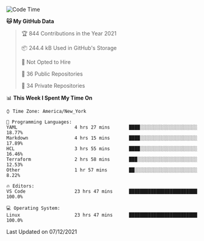 <!--START_SECTION:waka-->
![Code Time](http://img.shields.io/badge/Code%20Time-34%20hrs-blue)

**🐱 My GitHub Data** 

> 🏆 844 Contributions in the Year 2021
 > 
> 📦 244.4 kB Used in GitHub's Storage 
 > 
> 🚫 Not Opted to Hire
 > 
> 📜 36 Public Repositories 
 > 
> 🔑 34 Private Repositories  
 > 
📊 **This Week I Spent My Time On** 

```text
⌚︎ Time Zone: America/New_York

💬 Programming Languages: 
YAML                     4 hrs 27 mins       ████░░░░░░░░░░░░░░░░░░░░░   18.77% 
Markdown                 4 hrs 15 mins       ████░░░░░░░░░░░░░░░░░░░░░   17.89% 
HCL                      3 hrs 55 mins       ████░░░░░░░░░░░░░░░░░░░░░   16.46% 
Terraform                2 hrs 58 mins       ███░░░░░░░░░░░░░░░░░░░░░░   12.53% 
Other                    1 hr 57 mins        ██░░░░░░░░░░░░░░░░░░░░░░░   8.22%

🔥 Editors: 
VS Code                  23 hrs 47 mins      █████████████████████████   100.0%

💻 Operating System: 
Linux                    23 hrs 47 mins      █████████████████████████   100.0%

```


 Last Updated on 07/12/2021
<!--END_SECTION:waka-->